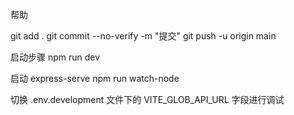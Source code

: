 帮助

git add  .
git commit --no-verify -m "提交"
git push -u origin main


启动步骤
  npm run dev

  启动 express-serve
    npm run watch-node

切换 .env.development 文件下的 VITE_GLOB_API_URL 字段进行调试
